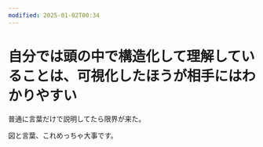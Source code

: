 ```yaml
---
modified: 2025-01-02T00:34
---
```

# 自分では頭の中で構造化して理解していることは、可視化したほうが相手にはわかりやすい

普通に言葉だけで説明してたら限界が来た。

図と言葉、これめっちゃ大事です。